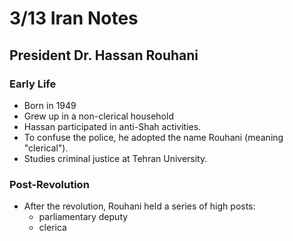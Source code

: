 
# 3/13 Iran Notes
## President Dr. Hassan Rouhani
### Early Life
- Born in 1949
- Grew up in a non-clerical household
- Hassan participated in anti-Shah activities.
- To confuse the police, he adopted the name Rouhani (meaning "clerical"). 
- Studies criminal justice at Tehran University.

### Post-Revolution
 - After the revolution, Rouhani held a series of high posts:
	 - parliamentary deputy
	 - clerica

<!--stackedit_data:
eyJoaXN0b3J5IjpbMTgwMjU0NzI2N119
-->